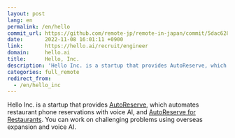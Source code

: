 ```yaml
---
layout: post
lang: en
permalink: /en/hello
commit_url: https://github.com/remote-jp/remote-in-japan/commit/5dac62892873446bcafdfcb8b9c003106e78f75c
date:       2022-11-08 16:01:11 +0900
link:       https://hello.ai/recruit/engineer
domain:     hello.ai
title:      Hello, Inc.
description: 'Hello Inc. is a startup that provides AutoReserve, which automates restaurant phone reservations with voice AI, and AutoReserve for Restaurants. You can work on challenging problems using overseas expansion and voice AI.'
categories: full_remote
redirect_from:
  - /en/hello_inc
---
```


<p>Hello Inc. is a startup that provides <a href="https://autoreserve.com">AutoReserve</a>, which automates restaurant phone reservations with voice AI, and <a href="https://autoreserve.com/for_restaurants/qr_order">AutoReserve for Restaurants</a>. You can work on challenging problems using overseas expansion and voice AI.</p>

